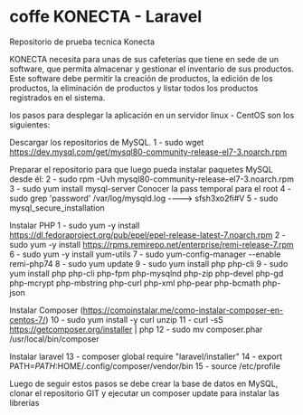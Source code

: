 # coffe KONECTA - Laravel
Repositorio de prueba tecnica Konecta

KONECTA necesita para unas de sus cafeterías que tiene en sede de un software, que permita almacenar y gestionar el inventario de sus productos. Este software debe permitir la creación de productos, la edición de los productos, la eliminación de productos y listar todos los productos registrados en el sistema.

los pasos para desplegar la aplicación en un servidor linux - CentOS son los siguientes:

Descargar los repositorios de MySQL.
1 - sudo wget https://dev.mysql.com/get/mysql80-community-release-el7-3.noarch.rpm

Preparar el repositorio para que luego pueda instalar paquetes MySQL desde él:
2 - sudo rpm -Uvh mysql80-community-release-el7-3.noarch.rpm
3 - sudo yum install mysql-server
Conocer la pass temporal para el root
4 - sudo grep 'password' /var/log/mysqld.log ----> sfsh3xo2fi#V
5 - sudo mysql_secure_installation

Instalar PHP
1 - sudo yum -y install https://dl.fedoraproject.org/pub/epel/epel-release-latest-7.noarch.rpm
2 - sudo yum -y install https://rpms.remirepo.net/enterprise/remi-release-7.rpm
6 - sudo yum -y install yum-utils
7 - sudo yum-config-manager --enable remi-php74
8 - sudo yum update
9 - sudo yum install php php-cli
9 - sudo yum install php  php-cli php-fpm php-mysqlnd php-zip php-devel php-gd php-mcrypt php-mbstring php-curl php-xml php-pear php-bcmath php-json

Instalar Composer (https://comoinstalar.me/como-instalar-composer-en-centos-7/)
10 - sudo yum install -y curl unzip
11 - curl -sS https://getcomposer.org/installer | php
12 - sudo mv composer.phar /usr/local/bin/composer

Instalar laravel
13 - composer global require "laravel/installer"
14 - export PATH=$PATH:$HOME/.config/composer/vendor/bin
15 - source /etc/profile

Luego de seguir estos pasos se debe crear la base de datos en MySQL, clonar el repositorio GIT y ejecutar un composer update para instalar las librerías
